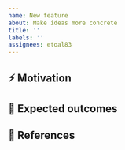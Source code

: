 ```yaml
---
name: New feature
about: Make ideas more concrete
title: ''
labels: ''
assignees: etoal83
---
```


## ⚡ Motivation

## 🔮 Expected outcomes

## 📌 References
